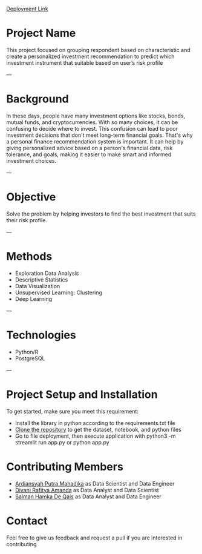 [Deployment Link](https://huggingface.co/spaces/samanhamka/FinalProject)

# Project Name
This project focused on grouping respondent based on characteristic and create a personalized investment recommendation to predict which investment instrument that suitable based on user’s risk profile 

—

# Background
In these days, people have many investment options like stocks, bonds, mutual funds, and cryptocurrencies. With so many choices, it can be confusing to decide where to invest. This confusion can lead to poor investment decisions that don't meet long-term financial goals. That's why a personal finance recommendation system is important. It can help by giving personalized advice based on a person's financial data, risk tolerance, and goals, making it easier to make smart and informed investment choices.

—

# Objective
Solve the problem by helping investors to find the best investment that suits their risk profile.

—

# Methods
- Exploration Data Analysis
- Descriptive Statistics
- Data Visualization
- Unsupervised Learning: Clustering
- Deep Learning

—

# Technologies
- Python/R
- PostgreSQL

—

# Project Setup and Installation
To get started, make sure you meet this requirement:
- Install the library in python according to the requirements.txt file
- [Clone the repository](git@github.com:FTDS-assignment-bay/p2-final-project-ftds-006-bsd-group-001.git) to get the dataset, notebook, and python files 
- Go to file deployment, then execute application with python3 -m streamlit run app.py or python app.py

# Contributing Members
- [Ardiansyah Putra Mahadika](https://github.com/ardipm) as Data Scientist and Data Engineer
- [Divani Rafitya Amanda](https://github.com/divanirafitya) as Data Analyst and Data Scientist
- [Salman Hamka De Qais](https://github.com/salmanhamka) as Data Analyst and Data Engineer

# Contact
Feel free to give us feedback and request a pull if you are interested in contributing
